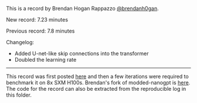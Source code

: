 This is a record by Brendan Hogan Rappazzo [@brendanh0gan](https://x.com/brendanh0gan).

New record: 7.23 minutes

Previous record: 7.8 minutes

Changelog:
- Added U-net-like skip connections into the transformer
- Doubled the learning rate

---

This record was first posted [here](https://x.com/brendanh0gan/status/1855273758681866352) and then a few iterations were required to benchmark it on 8x SXM H100s.
Brendan's fork of modded-nanogpt is [here](https://github.com/brendanhogan/modded-nanogpt/tree/master). The code for the record can also be extracted from the reproducible log in this folder.

